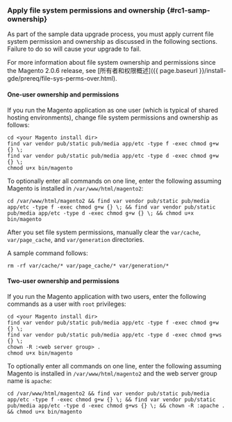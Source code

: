 <div markdown="1">

### Apply file system permissions and ownership {#rc1-samp-ownership}
As part of the sample data upgrade process, you must apply current file system permission and ownership as discussed in the following sections. Failure to do so will cause your upgrade to fail.

For more information about file system ownership and permissions since the Magento 2.0.6 release, see [所有者和权限概述]({{ page.baseurl }}/install-gde/prereq/file-sys-perms-over.html).

#### One-user ownership and permissions
If you run the Magento application as one user (which is typical of shared hosting environments), change file system permissions and ownership as follows:

	cd <your Magento install dir>
	find var vendor pub/static pub/media app/etc -type f -exec chmod g+w {} \;
	find var vendor pub/static pub/media app/etc -type d -exec chmod g+w {} \;
	chmod u+x bin/magento

To optionally enter all commands on one line, enter the following assuming Magento is installed in `/var/www/html/magento2`:

	cd /var/www/html/magento2 && find var vendor pub/static pub/media app/etc -type f -exec chmod g+w {} \; && find var vendor pub/static pub/media app/etc -type d -exec chmod g+w {} \; && chmod u+x bin/magento

After you set file system permissions, manually clear the `var/cache`, `var/page_cache`, and `var/generation` directories.

A sample command follows:

	rm -rf var/cache/* var/page_cache/* var/generation/*

#### Two-user ownership and permissions
If you run the Magento application with two users, enter the following commands as a user with `root` privileges:

	cd <your Magento install dir>
	find var vendor pub/static pub/media app/etc -type f -exec chmod g+w {} \;
	find var vendor pub/static pub/media app/etc -type d -exec chmod g+ws {} \;
	chown -R :<web server group> .
	chmod u+x bin/magento

To optionally enter all commands on one line, enter the following assuming Magento is installed in `/var/www/html/magento2` and the web server group name is `apache`:

	cd /var/www/html/magento2 && find var vendor pub/static pub/media app/etc -type f -exec chmod g+w {} \; && find var vendor pub/static pub/media app/etc -type d -exec chmod g+ws {} \; && chown -R :apache . && chmod u+x bin/magento
